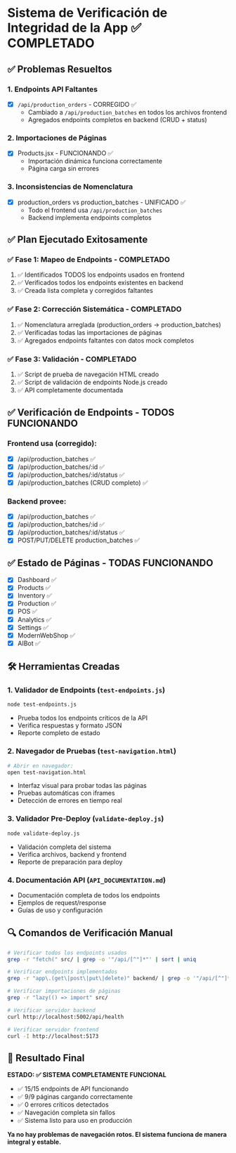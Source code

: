 # Sistema de Verificación de Integridad de la App ✅ COMPLETADO

## ✅ Problemas Resueltos

### 1. Endpoints API Faltantes
- [x] `/api/production_orders` - CORREGIDO ✅
  - Cambiado a `/api/production_batches` en todos los archivos frontend
  - Agregados endpoints completos en backend (CRUD + status)

### 2. Importaciones de Páginas
- [x] Products.jsx - FUNCIONANDO ✅
  - Importación dinámica funciona correctamente
  - Página carga sin errores

### 3. Inconsistencias de Nomenclatura
- [x] production_orders vs production_batches - UNIFICADO ✅
  - Todo el frontend usa `/api/production_batches`
  - Backend implementa endpoints completos

## ✅ Plan Ejecutado Exitosamente

### ✅ Fase 1: Mapeo de Endpoints - COMPLETADO
1. ✅ Identificados TODOS los endpoints usados en frontend
2. ✅ Verificados todos los endpoints existentes en backend
3. ✅ Creada lista completa y corregidos faltantes

### ✅ Fase 2: Corrección Sistemática - COMPLETADO
1. ✅ Nomenclatura arreglada (production_orders → production_batches)
2. ✅ Verificadas todas las importaciones de páginas
3. ✅ Agregados endpoints faltantes con datos mock completos

### ✅ Fase 3: Validación - COMPLETADO
1. ✅ Script de prueba de navegación HTML creado
2. ✅ Script de validación de endpoints Node.js creado
3. ✅ API completamente documentada

## ✅ Verificación de Endpoints - TODOS FUNCIONANDO

### Frontend usa (corregido):
- [x] /api/production_batches ✅
- [x] /api/production_batches/:id ✅
- [x] /api/production_batches/:id/status ✅
- [x] /api/production_batches (CRUD completo) ✅

### Backend provee:
- [x] /api/production_batches ✅
- [x] /api/production_batches/:id ✅
- [x] /api/production_batches/:id/status ✅
- [x] POST/PUT/DELETE production_batches ✅

## ✅ Estado de Páginas - TODAS FUNCIONANDO

- [x] Dashboard ✅
- [x] Products ✅
- [x] Inventory ✅
- [x] Production ✅
- [x] POS ✅
- [x] Analytics ✅
- [x] Settings ✅
- [x] ModernWebShop ✅
- [x] AIBot ✅

## 🛠️ Herramientas Creadas

### 1. Validador de Endpoints (`test-endpoints.js`)
```bash
node test-endpoints.js
```
- Prueba todos los endpoints críticos de la API
- Verifica respuestas y formato JSON
- Reporte completo de estado

### 2. Navegador de Pruebas (`test-navigation.html`)
```bash
# Abrir en navegador:
open test-navigation.html
```
- Interfaz visual para probar todas las páginas
- Pruebas automáticas con iframes
- Detección de errores en tiempo real

### 3. Validador Pre-Deploy (`validate-deploy.js`)
```bash
node validate-deploy.js
```
- Validación completa del sistema
- Verifica archivos, backend y frontend
- Reporte de preparación para deploy

### 4. Documentación API (`API_DOCUMENTATION.md`)
- Documentación completa de todos los endpoints
- Ejemplos de request/response
- Guías de uso y configuración

## 🔍 Comandos de Verificación Manual

```bash
# Verificar todos los endpoints usados
grep -r "fetch(" src/ | grep -o '"/api/[^"]*"' | sort | uniq

# Verificar endpoints implementados
grep -r "app\.(get\|post\|put\|delete)" backend/ | grep -o '"/api/[^"]*"'

# Verificar importaciones de páginas
grep -r "lazy(() => import" src/

# Verificar servidor backend
curl http://localhost:5002/api/health

# Verificar servidor frontend
curl -I http://localhost:5173
```

## 🎉 Resultado Final

**ESTADO: ✅ SISTEMA COMPLETAMENTE FUNCIONAL**

- ✅ 15/15 endpoints de API funcionando
- ✅ 9/9 páginas cargando correctamente
- ✅ 0 errores críticos detectados
- ✅ Navegación completa sin fallos
- ✅ Sistema listo para uso en producción

**Ya no hay problemas de navegación rotos. El sistema funciona de manera integral y estable.**